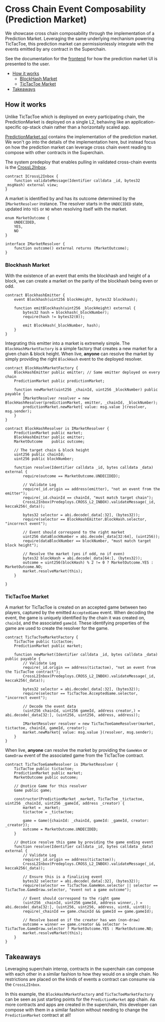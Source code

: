 # Cross Chain Event Composability (Prediction Market)

We showcase cross chain composability through the implementation of a Prediction Market. Leveraging the same underlying mechanism powering TicTacToe, this prediction market can permissionlessly integrate with the events emitted by any contract in the Superchain.

See the documentation for the [frontend](https://github.com/ethereum-optimism/supersim/tree/main/examples/prediction-market) for how the prediction market UI is presented to the user.

- [How it works](#how-it-works)
  - [BlockHash Market](#blockhash-market)
  - [TicTacToe Market](#tictactoe-market)
- [Takeaways](#takeaways)

## How it works

Unlike TicTacToe which is deployed on every participating chain, the PredictionMarket is deployed on a single L2, behaving like an application-specific op-stack chain rather than a horizontally scaled app.

[PredictionMarket.sol](https://github.com/ethereum-optimism/supersim/blob/main/contracts/src/prediction-market/PredictionMarket.sol) contains the implementation of the prediction market. We won't go into the details of the implementation here, but instead focus on how the prediction market can leverage cross chain event reading to compose with other contracts in the Superchain.

The system predeploy that enables pulling in validated cross-chain events is the [CrossL2Inbox](https://specs.optimism.io/interop/predeploys.html#crossl2inbox).

```solidity
contract ICrossL2Inbox {
    function validateMessage(Identifier calldata _id, bytes32 _msgHash) external view;
}
```

A market is identified by and has its outcome determined by the `IMarketResolver` instance. The resolver starts in the `UNDECIDED` state, updated into `YES` or `NO` when resolving itself
with the market.

```solidity
enum MarketOutcome {
    UNDECIDED,
    YES,
    NO
}

interface IMarketResolver {
    function outcome() external returns (MarketOutcome);
}
```

### Blockhash Market

With the existence of an event that emits the blockhash and height of a block, we can create a market on the parity of the blockhash being even or odd.

```solidity
contract BlockhashEmitter {
    event Blockhash(uint256 blockHeight, bytes32 blockhash);

    function emitBlockhash(uint256 _blockHeight) external {
        bytes32 hash = blockhash(_blockNumber);
        require(hash != bytes32(0));

        emit BlockHash(_blockNumber, hash);
    }
}
```

Integrating this emitter into a market is extremely simple.  The `BlockHashMarketFactory` is a simple factory that creates a new market for a given chain & block height. When live, **anyone** can resolve the market by simply providing the right `BlockHash` event to the deployed resolver.

```solidity
contract BlockHashMarketFactory {
    BlockHashEmitter public emitter; // Same emitter deployed on every chain
    PredictionMarket public predictionMarket;

    function newMarket(uint256 _chainId, uint256 _blockNumber) public payable {
        IMarketResolver resolver = new BlockHashResolver(predictionMarket, emitter, _chainId, _blockNumber);
        predictionMarket.newMarket{ value: msg.value }(resolver, msg.sender);
    }
}

contract BlockHashResolver is IMarketResolver {
    PredictionMarket public market;
    BlockHashEmitter public emitter;
    MarketOutcome    public outcome;

    // The target chain & block height
    uint256 public chainId;
    uint256 public blockNumber;

    function resolve(Identifier calldata _id, bytes calldata _data) external {
        require(outcome == MarketOutcome.UNDECIDED);

        // Validate Log
        require(_id.origin == address(emitter), "not an event from the emitter");
        require(_id.chainId == chainId, "must match target chain");
        CrossL2Inbox(Predeploys.CROSS_L2_INBOX).validateMessage(_id, keccak256(_data));

        bytes32 selector = abi.decode(_data[:32], (bytes32));
        require(selector == BlockHashEmitter.BlockHash.selector, "incorrect event");

        // Event should correspond to the right market
        uint256 dataBlockNumber = abi.decode(_data[32:64], (uint256));
        require(dataBlockNumber == blockNumber, "must match target block height");

        // Resolve the market (yes if odd, no if even)
        bytes32 blockHash = abi.decode(_data[64:], (bytes32));
        outcome = uint256(blockHash) % 2 != 0 ? MarketOutcome.YES : MarketOutcome.NO;
        market.resolveMarket(this);
    }

}
```

### TicTacToe Market

A market for TicTacToe is created on an accepted game between two players, captured by the emitted `AcceptedGame` event. When decoding the event, the game is uniquely identified by the chain it was created on, `chainId`, and the associated `gameId`. These identifying properties of the game are used to create the resolver for the game.

```solidity
contract TicTacToeMarketFactory {
    TicTacToe public tictactoe;
    PredictionMarket public market;

    function newMarket(Identifier calldata _id, bytes calldata _data) public payable {
        // Validate Log
        require(_id.origin == address(tictactoe), "not an event from the TicTacToe contract");
        CrossL2Inbox(Predeploys.CROSS_L2_INBOX).validateMessage(_id, keccak256(_data));

        bytes32 selector = abi.decode(_data[:32], (bytes32));
        require(selector == TicTacToe.AcceptedGame.selector, "incorrect event");

        // Decode the event data
        (uint256 chainId, uint256 gameId, address creator,) = abi.decode(_data[32:], (uint256, uint256, address, address));

        IMarketResolver resolver = new TicTacToeGameResolver(market, tictactoe, chainId, gameId, creator);
        market.newMarket{ value: msg.value }(resolver, msg.sender);
    }
}
```

When live, **anyone** can resolve the market by providing the `GameWon` or `GameDraw` event of the associated game from the TicTacToe contract.

```solidity
contract TicTacToeGameResolver is IMarketResolver {
    TicTacToe public tictactoe;
    PredictionMarket public market;
    MarketOutcome public outcome;

    // @notice Game for this resolver
    Game public game;

    constructor(PredictionMarket _market, TicTacToe _tictactoe, uint256 _chainId, uint256 _gameId, address _creator) {
        market = _market;
        tictactoe = _tictactoe;

        game = Game({chainId: _chainId, gameId: _gameId, creator: _creator});
        outcome = MarketOutcome.UNDECIDED;
    }

    // @notice resolve this game by providing the game ending event
    function resolve(Identifier calldata _id, bytes calldata _data) external {
        // Validate Log
        require(_id.origin == address(tictactoe));
        CrossL2Inbox(Predeploys.CROSS_L2_INBOX).validateMessage(_id, keccak256(_data));

        // Ensure this is a finalizing event
        bytes32 selector = abi.decode(_data[:32], (bytes32));
        require(selector == TicTacToe.GameWon.selector || selector == TicTacToe.GameDraw.selector, "event not a game outcome");

        // Event should correspond to the right game
        (uint256 _chainId, uint256 gameId, address winner,,) = abi.decode(_data[32:], (uint256, uint256, address, uint8, uint8));
        require(_chainId == game.chainId && gameId == game.gameId);

        // Resolve based on if the creator has won (non-draw)
        outcome = winner == game.creator && selector != TicTacToe.GameDraw.selector ? MarketOutcome.YES : MarketOutcome.NO;
        market.resolveMarket(this);
    }
}
```

## Takeaways

Leveraging superchain interop, contracts in the superchain can compose with each other in a similar fashion to how they would on a single chain. No restrictions are placed on the kinds of events a contract can consume via the `CrossL2Inbox`.

In this example, the `BlockHashMarketFactory` and `TicTacToeMarketFactory` can be seen as just starting points for the `PredictionMarket` app chain. As more contracts and apps are created in the superchain, this developer can compose with them in a similar fashion without needing to change the `PredictionMarket` contract at all!